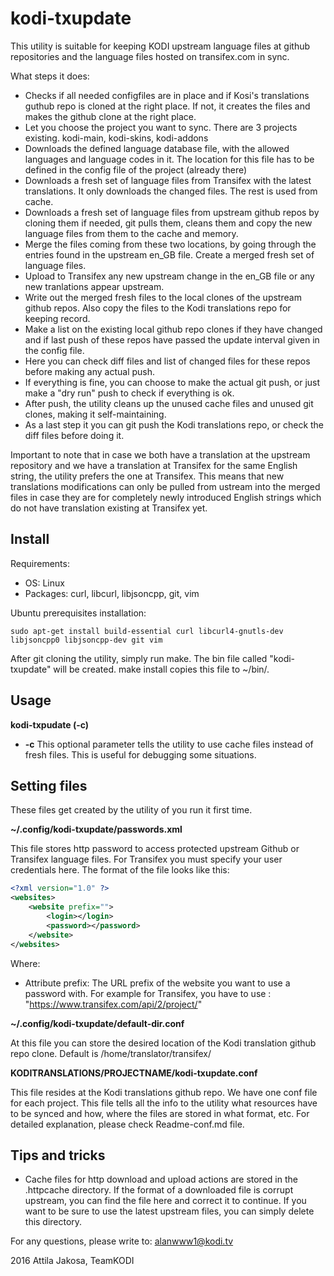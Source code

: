kodi-txupdate
=============

This utility is suitable for keeping KODI upstream language files at github repositories and the language files hosted on transifex.com in sync.

What steps it does:
* Checks if all needed configfiles are in place and if Kosi's translations guthub repo is cloned at the right place. If not, it creates the files and makes the github clone at the right place.
* Let you choose the project you want to sync. There are 3 projects existing. kodi-main, kodi-skins, kodi-addons
* Downloads the defined language database file, with the allowed languages and language codes in it. The location for this file has to be defined in the config file of the project (already there)
* Downloads a fresh set of language files from Transifex with the latest translations. It only downloads the changed files. The rest is used from cache.
* Downloads a fresh set of language files from upstream github repos by cloning them if needed, git pulls them, cleans them and copy the new language files from them to the cache and memory.
* Merge the files coming from these two locations, by going through the entries found in the upstream en_GB file. Create a merged fresh set of language files.
* Upload to Transifex any new upstream change in the en_GB file or any new tranlations appear upstream.
* Write out the merged fresh files to the local clones of the upstream github repos. Also copy the files to the Kodi translations repo for keeping record.
* Make a list on the existing local github repo clones if they have changed and if last push of these repos have passed the update interval given in the config file.
* Here you can check diff files and list of changed files for these repos before making any actual push.
* If everything is fine, you can choose to make the actual git push, or just make a "dry run" push to check if everything is ok.
* After push, the utility cleans up the unused cache files and unused git clones, making it self-maintaining.
* As a last step it you can git push the Kodi translations repo, or check the diff files before doing it.

Important to note that in case we both have a translation at the upstream repository and we have a translation at Transifex for the same English string, the utility prefers the one at Transifex. This means that new translations modifications can only be pulled from ustream into the merged files in case they are for completely newly introduced English strings which do not have translation existing at Transifex yet.

## Install
Requirements:
* OS: Linux
* Packages: curl, libcurl, libjsoncpp, git, vim

Ubuntu prerequisites installation:
```
sudo apt-get install build-essential curl libcurl4-gnutls-dev libjsoncpp0 libjsoncpp-dev git vim
```
After git cloning the utility, simply run make. The bin file called "kodi-txupdate" will be created.
make install copies this file to ~/bin/.

## Usage


  **kodi-txpudate (-c)**


  * **-c** This optional parameter tells the utility to use cache files instead of fresh files. This is useful for debugging some situations.

## Setting files
These files get created by the utility of you run it first time.


**~/.config/kodi-txupdate/passwords.xml**

This file stores http password to access protected upstream Github or Transifex language files. For Transifex you must specify your user credentials here.
The format of the file looks like this:

```xml
<?xml version="1.0" ?>
<websites>
    <website prefix="">
        <login></login>
        <password></password>
    </website>
</websites>
```

Where:
   * Attribute prefix: The URL prefix of the website you want to use a password with. For example for Transifex, you have to use : "https://www.transifex.com/api/2/project/"


   **~/.config/kodi-txupdate/default-dir.conf**

   At this file you can store the desired location of the Kodi translation github repo clone. Default is /home/translator/transifex/

   **KODITRANSLATIONS/PROJECTNAME/kodi-txupdate.conf**

   This file resides at the Kodi translations github repo. We have one conf file for each project. This file tells all the info to the utility what resources have to be synced and how, where the files are stored in what format, etc.
   For detailed explanation, please check Readme-conf.md file.

## Tips and tricks
* Cache files for http download and upload actions are stored in the .httpcache directory. If the format of a downloaded file is corrupt upstream, you can find the file here and correct it to continue. If you want to be sure to use the latest upstream files, you can simply delete this directory.

For any questions, please write to: alanwww1@kodi.tv

2016 Attila Jakosa, TeamKODI
